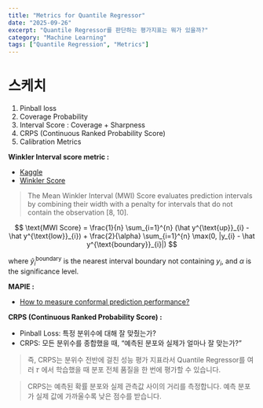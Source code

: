 ```yaml
---
title: "Metrics for Quantile Regressor"
date: "2025-09-26"
excerpt: "Quantile Regressor를 판단하는 평가지표는 뭐가 있을까?"
category: "Machine Learning"
tags: ["Quantile Regression", "Metrics"]
---
```


# 스케치

1. Pinball loss
2. Coverage Probability
3. Interval Score : Coverage + Sharpness
4. CRPS (Continuous Ranked Probability Score)
5. Calibration Metrics




**Winkler Interval score metric :**
- [Kaggle](https://www.kaggle.com/datasets/carlmcbrideellis/winkler-interval-score-metric)
- [Winkler Score](https://otexts.com/fpp3/distaccuracy.html#winkler-score)

> The Mean Winkler Interval (MWI) Score evaluates prediction intervals by combining their width with a penalty for intervals that do not contain the observation [8, 10].

$$
\text{MWI Score} = \frac{1}{n} \sum_{i=1}^{n} (\hat y^{\text{up}}_{i} - \hat y^{\text{low}}_{i}) + \frac{2}{\alpha} \sum_{i=1}^{n} \max(0, |y_{i} - \hat y^{\text{boundary}}_{i}|)
$$

where $\hat y^{\text{boundary}}_{i}$ is the nearest interval boundary not containing $y_{i}$, and $\alpha$ is the significance level.


**MAPIE :**
- [How to measure conformal prediction performance?](https://mapie.readthedocs.io/en/latest/theoretical_description_metrics.html)


**CRPS (Continuous Ranked Probability Score) :**
- Pinball Loss: 특정 분위수에 대해 잘 맞췄는가?
- CRPS: 모든 분위수를 종합했을 때, “예측된 분포와 실제가 얼마나 잘 맞는가?”
> 즉, CRPS는 분위수 전반에 걸친 성능 평가 지표라서 Quantile Regressor를 여러 𝜏 에서 학습했을 때 분포 전체 품질을 한 번에 평가할 수 있습니다.

> CRPS는 예측된 확률 분포와 실제 관측값 사이의 거리를 측정합니다. 예측 분포가 실제 값에 가까울수록 낮은 점수를 받습니다.



